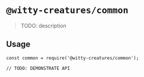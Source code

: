 # `@witty-creatures/common`

> TODO: description

## Usage

```
const common = require('@witty-creatures/common');

// TODO: DEMONSTRATE API
```
